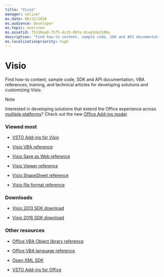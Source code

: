 ```yaml
---
title: "Visio"
manager: soliver
ms.date: 08/22/2018
ms.audience: Developer
ms.topic: overview
ms.assetid: f5310aa0-75f5-4c33-897e-8cae5de2100a
description: "Find how-to content, sample code, SDK and API documentation, VBA references, training, and technical articles for developing solutions and customizing Visio."
ms.localizationpriority: high
---
```


# Visio

Find how-to content, sample code, SDK and API documentation, VBA references, training, and technical articles for developing solutions and customizing Visio.
  
> [!NOTE]
> Interested in developing solutions that extend the Office experience across [multiple platforms](https://docs.microsoft.com/office/dev/add-ins/overview/office-add-in-availability)? Check out the new [Office Add-ins model](https://docs.microsoft.com/office/dev/add-ins/overview/office-add-ins). 
  
### Viewed most

- [VSTO Add-ins for Visio](https://docs.microsoft.com/visualstudio/vsto/visio-solutions?view=vs-2017&preserve-view=true)

- [Visio VBA reference](https://docs.microsoft.com/office/vba/api/overview/visio)
  
- [Visio Save as Web reference](https://docs.microsoft.com/office/vba/api/overview/Visio/visio-save-as-web-reference)
  
- [Visio Viewer reference](https://docs.microsoft.com/office/vba/api/overview/visio/visio-viewer-reference)
  
- [Visio ShapeSheet reference](visio-shapesheet-reference.md)
  
- [Visio file format reference](visio-file-format-reference.md)
  
### Downloads
  
- [Visio 2013 SDK download](https://www.microsoft.com/download/details.aspx?id=36825)

- [Visio 2016 SDK download](https://www.microsoft.com/download/details.aspx?id=51221)  

### Other resources
  
- [Office VBA Object library reference](https://docs.microsoft.com/office/vba/api/overview/library-reference)
  
- [Office VBA language reference](https://docs.microsoft.com/office/vba/api/overview/language-reference)
  
- [Open XML SDK](https://docs.microsoft.com/office/open-xml/open-xml-sdk)
  
- [VSTO Add-ins for Office](https://docs.microsoft.com/visualstudio/vsto/create-vsto-add-ins-for-office-by-using-visual-studio?view=vs-2017&preserve-view=true)
  

